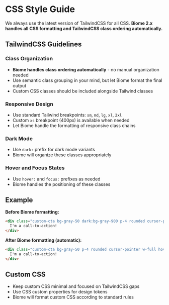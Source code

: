 # CSS Style Guide

We always use the latest version of TailwindCSS for all CSS. **Biome 2.x handles all CSS formatting and TailwindCSS class ordering automatically.**

## TailwindCSS Guidelines

### Class Organization
- **Biome handles class ordering automatically** - no manual organization needed
- Use semantic class grouping in your mind, but let Biome format the final output
- Custom CSS classes should be included alongside Tailwind classes

### Responsive Design
- Use standard Tailwind breakpoints: `sm`, `md`, `lg`, `xl`, `2xl`
- Custom `xs` breakpoint (400px) is available when needed
- Let Biome handle the formatting of responsive class chains

### Dark Mode
- Use `dark:` prefix for dark mode variants
- Biome will organize these classes appropriately

### Hover and Focus States
- Use `hover:` and `focus:` prefixes as needed
- Biome handles the positioning of these classes

## Example

**Before Biome formatting:**
```html
<div class="custom-cta bg-gray-50 dark:bg-gray-900 p-4 rounded cursor-pointer w-full hover:bg-gray-100 dark:hover:bg-gray-800 xs:p-6 sm:p-8 sm:font-medium md:p-10 md:text-lg lg:p-12 lg:text-xl lg:font-semibold lg:w-3/5 xl:p-14 xl:text-2xl 2xl:p-16 2xl:text-3xl 2xl:font-bold 2xl:w-3/4">
  I'm a call-to-action!
</div>
```

**After Biome formatting (automatic):**
```html
<div class="custom-cta bg-gray-50 p-4 rounded cursor-pointer w-full hover:bg-gray-100 dark:bg-gray-900 dark:hover:bg-gray-800 xs:p-6 sm:p-8 sm:font-medium md:p-10 md:text-lg lg:p-12 lg:text-xl lg:font-semibold lg:w-3/5 xl:p-14 xl:text-2xl 2xl:p-16 2xl:text-3xl 2xl:font-bold 2xl:w-3/4">
  I'm a call-to-action!
</div>
```

## Custom CSS
- Keep custom CSS minimal and focused on TailwindCSS gaps
- Use CSS custom properties for design tokens
- Biome will format custom CSS according to standard rules
